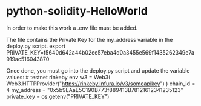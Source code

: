# python-solidity-HelloWorld

In order to make this work a .env file must be added.

The file contains the Private Key for the my_address variable in the deploy.py script.
    export PRIVATE_KEY=f5640d642a44b02ee57eba4d0a3455e569f1435262349e7a919ac516043870

Once done, you must go into the deploy.py script and update the variable values:
    # testnet rinkeby env
    w3 = Web3(
        Web3.HTTPProvider("https://rinkeby.infura.io/v3/someapikey")
    )
    chain_id = 4
    my_address = "0x5b9EAaE5C190B773f889413B78121612341235123"
    private_key = os.getenv("PRIVATE_KEY")
